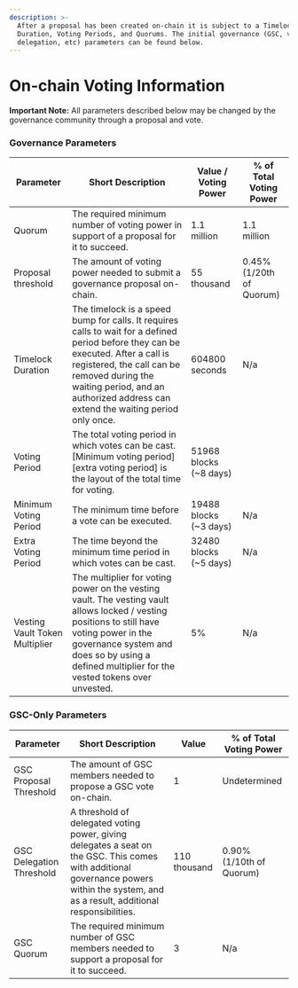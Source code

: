 ```yaml
---
description: >-
  After a proposal has been created on-chain it is subject to a Timelock
  Duration, Voting Periods, and Quorums. The initial governance (GSC, voting,
  delegation, etc) parameters can be found below.
---
```


# On-chain Voting Information

**Important Note:** All parameters described below may be changed by the governance community through a proposal and vote.

### **Governance Parameters**

| Parameter                      | Short Description                                                                                                                                                                                                                                                     | Value / Voting Power    | % of Total Voting Power  |
| ------------------------------ | --------------------------------------------------------------------------------------------------------------------------------------------------------------------------------------------------------------------------------------------------------------------- | ----------------------- | ------------------------ |
| Quorum                         | The required minimum number of voting power in support of a proposal for it to succeed.                                                                                                                                                                               | 1.1 million             | 1.1 million              |
| Proposal threshold             | The amount of voting power needed to submit a governance proposal on-chain.                                                                                                                                                                                           | 55 thousand             | 0.45% (1/20th of Quorum) |
| Timelock Duration              | The timelock is a speed bump for calls. It requires calls to wait for a defined period before they can be executed. After a call is registered, the call can be removed during the waiting period, and an authorized address can extend the waiting period only once. | 604800 seconds          | N/a                      |
| Voting Period                  | The total voting period in which votes can be cast. \[Minimum voting period]\[extra voting period] is the layout of the total time for voting.                                                                                                                        | 51968 blocks (\~8 days) |                          |
| Minimum Voting Period          | The minimum time before a vote can be executed.                                                                                                                                                                                                                       | 19488 blocks (\~3 days) | N/a                      |
| Extra Voting Period            | The time beyond the minimum time period in which votes can be cast.                                                                                                                                                                                                   | 32480 blocks (\~5 days) | N/a                      |
| Vesting Vault Token Multiplier | The multiplier for voting power on the vesting vault. The vesting vault allows locked / vesting positions to still have voting power in the governance system and does so by using a defined multiplier for the vested tokens over unvested.                          | 5%                      | N/a                      |

### **GSC-Only Parameters**

| Parameter                | Short Description                                                                                                                                                                        | Value        | % of Total Voting Power  |
| ------------------------ | ---------------------------------------------------------------------------------------------------------------------------------------------------------------------------------------- | ------------ | ------------------------ |
| GSC Proposal Threshold   | The amount of GSC members needed to propose a GSC vote on-chain.                                                                                                                         | 1            | Undetermined             |
| GSC Delegation Threshold | A threshold of delegated voting power, giving delegates a seat on the GSC. This comes with additional governance powers within the system, and as a result, additional responsibilities. | 110 thousand | 0.90% (1/10th of Quorum) |
| GSC Quorum               | The required minimum number of GSC members needed to support a proposal for it to succeed.                                                                                               | 3            | N/a                      |





